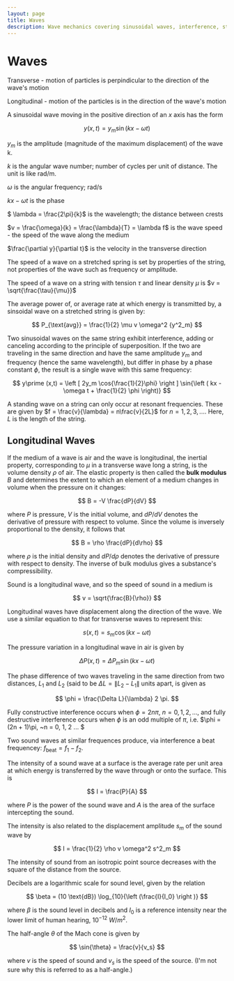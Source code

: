 ```yaml
---
layout: page
title: Waves
description: Wave mechanics covering sinusoidal waves, interference, standing waves, and sound propagation using partial differential equations and trigonometric analysis.
---
```


# Waves

Transverse - motion of particles is perpindicular to the direction of the wave's motion

Longitudinal - motion of the particles is in the direction of the wave's motion

A sinusoidal wave moving in the positive direction of an $x$ axis has the form

$$ y(x,t) = y_m \sin(kx - \omega t) $$

$y_m$ is the amplitude (magnitude of the maximum displacement) of the wave k. 

$k$ is the angular wave number; number of cycles per unit of distance. The unit is like rad/m.

$\omega$ is the angular frequency; rad/s

$kx - \omega t$ is the phase

$ \lambda = \frac{2\pi}{k}$ is the wavelength; the distance between crests

$v = \frac{\omega}{k} = \frac{\lambda}{T} = \lambda f$ is the wave speed - the speed of the wave along the medium

$\frac{\partial y}{\partial t}$ is the velocity in the transverse direction

The speed of a wave on a stretched spring is set by properties of the string, not properties of the wave such as frequency or amplitude.

The speed of a wave on a string with tension $\tau$ and linear density $\mu$ is $v = \sqrt{\frac{\tau}{\mu}}$

The average power of, or average rate at which energy is transmitted by, a sinsoidal wave on a stretched string is given by:

$$ P_{\text{avg}} = \frac{1}{2} \mu v \omega^2 {y^2_m} $$ 

Two sinusoidal waves on the same string exhibit interference, adding or canceling according to the principle of superposition. If the two are traveling in the same direction and have the same amplitude $y_m$ and frequency (hence the same wavelength), but differ in phase by a phase constant $\phi$, the result is a single wave with this same frequency:

$$ y\prime (x,t) = \left [ 2y_m \cos{\frac{1}{2}\phi} \right ] \sin{\left ( kx -\omega t + \frac{1}{2} \phi \right)} $$

A standing wave on a string can only occur at resonant frequencies. These are given by $f = \frac{v}{\lambda} = n\frac{v}{2L}$ for $n = 1,2,3,...$. Here, $L$ is the length of the string.

## Longitudinal Waves

If the medium of a wave is air and the wave is longitudinal, the inertial property, corresponding to $\mu$ in a transverse wave long a string, is the volume density $\rho$ of air. The elastic property is then called the **bulk modulus** $B$ and determines the extent to which an element of a medium changes in volume when the pressure on it changes:

$$ B = -V \frac{dP}{dV} $$

where $P$ is pressure, $V$ is the initial volume, and $dP/dV$ denotes the derivative of pressure with respect to volume. Since the volume is inversely proportional to the density, it follows that

$$ B = \rho \frac{dP}{d\rho} $$

where $\rho$ is the initial density and $dP/d\rho$ denotes the derivative of pressure with respect to density. The inverse of bulk modulus gives a substance's compressibility.

Sound is a longitudinal wave, and so the speed of sound in a medium is

$$ v = \sqrt{\frac{B}{\rho}} $$ 

Longitudinal waves have displacement along the direction of the wave. We use a similar equation to that for transverse waves to represent this:

$$ s(x,t) = s_m \cos{(kx - \omega t)} $$

The pressure variation in a longitudinal wave in air is given by

$$ \Delta P(x,t) = \Delta P_m \sin{(kx - \omega t)} $$

The phase difference of two waves traveling in the same direction from two distances, $L_1$ and $L_2$ (said to be $\Delta L = \left \| L_2 - L_1 \right \|$ units apart, is given as

$$ \phi = \frac{\Delta L}{\lambda} 2 \pi. $$

Fully constructive interference occurs when $\phi = 2 n \pi,~ n = 0, 1, 2, ...$, and fully destructive interference occurs when $\phi$ is an odd multiple of $\pi$, i.e. $\phi = (2n + 1)\pi, ~n = 0, 1, 2 ... $

Two sound waves at similar frequences produce, via interference a beat frequencey: $f_{\text{beat}} = f_1 - f_2.$ 

The intensity of a sound wave at a surface is the average rate per unit area at which energy is transferred by the wave through or onto the surface. This is

$$ I = \frac{P}{A} $$

where $P$ is the power of the sound wave and $A$ is the area of the surface intercepting the sound.

The intensity is also related to the displacement amplitude $s_m$ of the sound wave by

$$ I = \frac{1}{2} \rho v \omega^2 s^2_m $$

The intensity of sound from an isotropic point source decreases with the square of the distance from the source.

Decibels are a logarithmic scale for sound level, given by the relation

$$ \beta = (10 \text{dB}) \log_{10}{\left (\frac{I}{I_0} \right )} $$

where $\beta$ is the sound level in decibels and $I_0$ is a reference intensity near the lower limit of human hearing, $10^{-12} ~ W/m^2.$

The half-angle $\theta$ of the Mach cone is given by

$$ \sin{\theta} = \frac{v}{v_s} $$

where $v$ is the speed of sound and $v_s$ is the speed of the source. (I'm not sure why this is referred to as a half-angle.)
